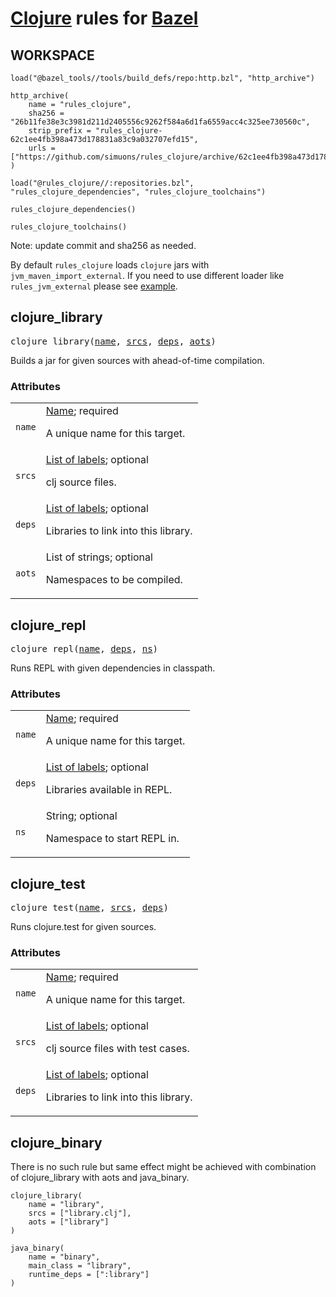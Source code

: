 # [Clojure](https://clojure.org) rules for [Bazel](https://bazel.build)

## WORKSPACE

```skylark
load("@bazel_tools//tools/build_defs/repo:http.bzl", "http_archive")

http_archive(
    name = "rules_clojure",
    sha256 = "26b11fe38e3c3981d211d2405556c9262f584a6d1fa6559acc4c325ee730560c",
    strip_prefix = "rules_clojure-62c1ee4fb398a473d178831a83c9a032707efd15",
    urls = ["https://github.com/simuons/rules_clojure/archive/62c1ee4fb398a473d178831a83c9a032707efd15.tar.gz"],
)

load("@rules_clojure//:repositories.bzl", "rules_clojure_dependencies", "rules_clojure_toolchains")

rules_clojure_dependencies()

rules_clojure_toolchains()
```

Note: update commit and sha256 as needed.

By default `rules_clojure` loads `clojure` jars with `jvm_maven_import_external`.
If you need to use different loader like `rules_jvm_external` please see [example](examples/setup/custom). 

<!-- Generated with Stardoc: http://skydoc.bazel.build -->

<a name="#clojure_library"></a>

## clojure_library

<pre>
clojure_library(<a href="#clojure_library-name">name</a>, <a href="#clojure_library-srcs">srcs</a>, <a href="#clojure_library-deps">deps</a>, <a href="#clojure_library-aots">aots</a>)
</pre>

Builds a jar for given sources with ahead-of-time compilation.

### Attributes

<table class="params-table">
  <colgroup>
    <col class="col-param" />
    <col class="col-description" />
  </colgroup>
  <tbody>
    <tr id="clojure_library-name">
      <td><code>name</code></td>
      <td>
        <a href="https://bazel.build/docs/build-ref.html#name">Name</a>; required
        <p>
          A unique name for this target.
        </p>
      </td>
    </tr>
    <tr id="clojure_library-srcs">
      <td><code>srcs</code></td>
      <td>
        <a href="https://bazel.build/docs/build-ref.html#labels">List of labels</a>; optional
        <p>
          clj source files.
        </p>
      </td>
    </tr>
    <tr id="clojure_library-deps">
      <td><code>deps</code></td>
      <td>
        <a href="https://bazel.build/docs/build-ref.html#labels">List of labels</a>; optional
        <p>
          Libraries to link into this library.
        </p>
      </td>
    </tr>
    <tr id="clojure_library-aots">
      <td><code>aots</code></td>
      <td>
        List of strings; optional
        <p>
          Namespaces to be compiled.
        </p>
      </td>
    </tr>
  </tbody>
</table>


<a name="#clojure_repl"></a>

## clojure_repl

<pre>
clojure_repl(<a href="#clojure_repl-name">name</a>, <a href="#clojure_repl-deps">deps</a>, <a href="#clojure_repl-ns">ns</a>)
</pre>

Runs REPL with given dependencies in classpath.

### Attributes

<table class="params-table">
  <colgroup>
    <col class="col-param" />
    <col class="col-description" />
  </colgroup>
  <tbody>
    <tr id="clojure_repl-name">
      <td><code>name</code></td>
      <td>
        <a href="https://bazel.build/docs/build-ref.html#name">Name</a>; required
        <p>
          A unique name for this target.
        </p>
      </td>
    </tr>
    <tr id="clojure_repl-deps">
      <td><code>deps</code></td>
      <td>
        <a href="https://bazel.build/docs/build-ref.html#labels">List of labels</a>; optional
        <p>
          Libraries available in REPL.
        </p>
      </td>
    </tr>
    <tr id="clojure_repl-ns">
      <td><code>ns</code></td>
      <td>
        String; optional
        <p>
          Namespace to start REPL in.
        </p>
      </td>
    </tr>
  </tbody>
</table>


<a name="#clojure_test"></a>

## clojure_test

<pre>
clojure_test(<a href="#clojure_test-name">name</a>, <a href="#clojure_test-srcs">srcs</a>, <a href="#clojure_test-deps">deps</a>)
</pre>

Runs clojure.test for given sources.

### Attributes

<table class="params-table">
  <colgroup>
    <col class="col-param" />
    <col class="col-description" />
  </colgroup>
  <tbody>
    <tr id="clojure_test-name">
      <td><code>name</code></td>
      <td>
        <a href="https://bazel.build/docs/build-ref.html#name">Name</a>; required
        <p>
          A unique name for this target.
        </p>
      </td>
    </tr>
    <tr id="clojure_test-srcs">
      <td><code>srcs</code></td>
      <td>
        <a href="https://bazel.build/docs/build-ref.html#labels">List of labels</a>; optional
        <p>
          clj source files with test cases.
        </p>
      </td>
    </tr>
    <tr id="clojure_test-deps">
      <td><code>deps</code></td>
      <td>
        <a href="https://bazel.build/docs/build-ref.html#labels">List of labels</a>; optional
        <p>
          Libraries to link into this library.
        </p>
      </td>
    </tr>
  </tbody>
</table>

<!-- ------------------------------------------------- -->

## clojure_binary

There is no such rule but same effect might be achieved with combination of clojure_library with aots and java_binary.

```build
clojure_library(
    name = "library",
    srcs = ["library.clj"],
    aots = ["library"]
)

java_binary(
    name = "binary",
    main_class = "library",
    runtime_deps = [":library"]
)
```
